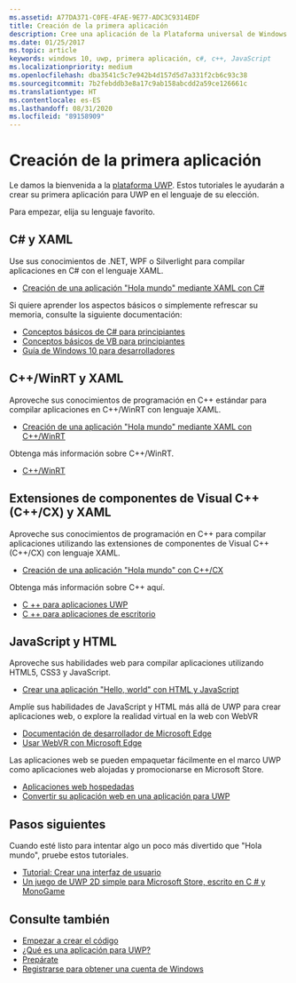 ```yaml
---
ms.assetid: A77DA371-C0FE-4FAE-9E77-ADC3C9314EDF
title: Creación de la primera aplicación
description: Cree una aplicación de la Plataforma universal de Windows (UWP) para Windows 10 con su lenguaje de programación favorito.
ms.date: 01/25/2017
ms.topic: article
keywords: windows 10, uwp, primera aplicación, c#, c++, JavaScript
ms.localizationpriority: medium
ms.openlocfilehash: dba3541c5c7e942b4d157d5d7a331f2cb6c93c38
ms.sourcegitcommit: 7b2febddb3e8a17c9ab158abcdd2a59ce126661c
ms.translationtype: HT
ms.contentlocale: es-ES
ms.lasthandoff: 08/31/2020
ms.locfileid: "89158909"
---
```

# <a name="create-your-first-app"></a>Creación de la primera aplicación

Le damos la bienvenida a la [plataforma UWP](universal-application-platform-guide.md). Estos tutoriales le ayudarán a crear su primera aplicación para UWP en el lenguaje de su elección.

Para empezar, elija su lenguaje favorito.

## <a name="c-and-xaml"></a>C# y XAML

Use sus conocimientos de .NET, WPF o Silverlight para compilar aplicaciones en C# con el lenguaje XAML.

* [Creación de una aplicación "Hola mundo" mediante XAML con C#](create-a-hello-world-app-xaml-universal.md)

Si quiere aprender los aspectos básicos o simplemente refrescar su memoria, consulte la siguiente documentación:

* [Conceptos básicos de C# para principiantes](https://channel9.msdn.com/Series/CSharp-Fundamentals-for-Absolute-Beginners?l=Lvld4EQIC_2706218949)
* [Conceptos básicos de VB para principiantes](/learn/?l=jqMOvLKbC_9206218965)
* [Guía de Windows 10 para desarrolladores](/learn/)

## <a name="cwinrt-and-xaml"></a>C++/WinRT y XAML

Aproveche sus conocimientos de programación en C++ estándar para compilar aplicaciones en C++/WinRT con lenguaje XAML.

* [Creación de una aplicación "Hola mundo" mediante XAML con C++/WinRT](./create-a-basic-windows-10-app-in-cppwinrt.md)

Obtenga más información sobre C++/WinRT.

* [C++/WinRT](../cpp-and-winrt-apis/index.md)

## <a name="visualc-component-extensions-ccx-and-xaml"></a>Extensiones de componentes de Visual C++ (C++/CX) y XAML

Aproveche sus conocimientos de programación en C++ para compilar aplicaciones utilizando las extensiones de componentes de Visual C++ (C++/CX) con lenguaje XAML.

* [Creación de una aplicación "Hola mundo" con C++/CX](create-a-basic-windows-10-app-in-cpp.md)

Obtenga más información sobre C++ aquí.

* [C ++ para aplicaciones UWP](/cpp/cppcx/universal-windows-apps-cpp?view=vs-2019)
* [C ++ para aplicaciones de escritorio](/cpp/windows/desktop-applications-visual-cpp?view=vs-2019)

## <a name="javascript-and-html"></a>JavaScript y HTML

Aproveche sus habilidades web para compilar aplicaciones utilizando HTML5, CSS3 y JavaScript.

* [Crear una aplicación "Hello, world" con HTML y JavaScript](create-a-hello-world-app-js-uwp.md)

Amplíe sus habilidades de JavaScript y HTML más allá de UWP para crear aplicaciones web, o explore la realidad virtual en la web con WebVR

* [Documentación de desarrollador de Microsoft Edge](/microsoft-edge/)
* [Usar WebVR con Microsoft Edge](/microsoft-edge/webvr/)

Las aplicaciones web se pueden empaquetar fácilmente en el marco UWP como aplicaciones web alojadas y promocionarse en Microsoft Store.

* [Aplicaciones web hospedadas](https://developer.microsoft.com/windows/pwa)
* [Convertir su aplicación web en una aplicación para UWP](/microsoft-edge/progressive-web-apps-chromium/)

## <a name="next-steps"></a>Pasos siguientes

Cuando esté listo para intentar algo un poco más divertido que "Hola mundo", pruebe estos tutoriales.

* [Tutorial: Crear una interfaz de usuario](../design/basics/xaml-basics-ui.md)
* [Un juego de UWP 2D simple para Microsoft Store, escrito en C # y MonoGame](get-started-tutorial-game-mg2d.md)

## <a name="see-also"></a>Consulte también

* [Empezar a crear el código](create-uwp-apps.md)
* [¿Qué es una aplicación para UWP?](universal-application-platform-guide.md)
* [Prepárate](get-set-up.md)
* [Registrarse para obtener una cuenta de Windows](sign-up.md)